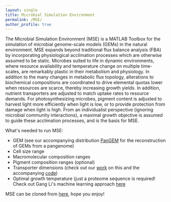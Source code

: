 ```yaml
---
layout: single
title: Microbial Simulation Environment
permalink: /MSE/
author_profile: true
---
```


The Microbial Simulation Environment (MSE) is a MATLAB Toolbox for the simulation of microbial genome-scale models (GEMs) in the natural environment. MSE expands beyond traditional flux balance analysis (FBA) by incorporating physiological acclimation processes which are otherwise assumed to be static. Microbes suited to life in dynamic environments, where resource availability and temperature change on multiple time-scales, are remarkably plastic in their metabolism and physiology. In addition to the many changes in metabolic flux topology, alterations to biochemical compositions are coordinated to drive elemental quotas lower when resources are scarce, thereby increasing growth yields. In addition, nutrient transporters are adjusted to match uptake rates to resource demands. For photosynthesizing microbes, pigment content is adjusted to harvest light more efficiently when light is low, or to provide protection from damage when light is high. From an individualist perspective (ignoring microbial community interactions), a maximal growth objective is assumed to guide these acclimation processes, and is the basis for MSE. 

What's needed to run MSE:

- GEM (see our accompanying distribution [PanGEM](https://github.com/jrcasey/PanGEM) for the reconstruction of GEMs from a pangenome)
- Cell size range
- Macromolecular composition ranges
- Pigment composition ranges (optional)
- Transporter dimensions (check out our [work](/assets/docs/CaseyFollows2020.pdf) on this and the accompanying [code](https://github.com/jrcasey/NutrientUptake))
- Optimal growth temperature (just a proteome sequence is required! Check out Gang Li's machine learning approach [here](https://github.com/EngqvistLab/tome_cool)

MSE can be cloned from [here](https://github.com/jrcasey/mse), hope you enjoy!